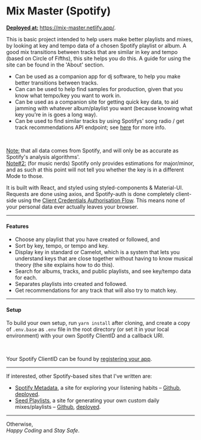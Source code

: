 # Mix Master (Spotify)
<b><ins>Deployed at:</ins> </b> <a href=https://mix-master.netlify.app/ target="_blank">https://mix-master.netlify.app/</a>. <br>

This is basic project intended to help users make better playlists and mixes, by looking at key and tempo data of a chosen Spotify playlist or album. A good mix transitions between tracks that are similar in key and tempo (based on Circle of Fifths), this site helps you do this. A guide for using the site can be found in the 'About' section. <br>

* Can be used as a companion app for dj software, to help you make better transitions between tracks.
* Can can be used to help find samples for production, given that you know what tempo/key you want to work in.
* Can be used as a companion site for getting quick key data, to aid jamming with whatever album/playlist you want (because knowing what key you're in is goes a long way).
* Can be used to find similar tracks by using Spotifys' song radio / get track recommendations API endpoint; see <a href="https://developer.spotify.com/documentation/web-api/reference/#endpoint-get-recommendations">here</a> for more info.
<br>

<ins>Note:</ins> that all data comes from Spotify, and will only be as accurate as Spotify's analysis algorithms'. \
<ins>Note#2:</ins> (for music nerds) Spotify only provides estimations for major/minor, and as such at this point will not tell you whether the key is in a different Mode to those.

It is built with React, and styled using styled-components & Material-UI. Requests are done using axios, and Spotify-auth is done completely client-side using the <a href="https://developer.spotify.com/documentation/general/guides/authorization-guide/">Client Credentials Authorisation Flow</a>. This means none of your personal data ever actually leaves your browser.



<hr>
<h4>Features</h4>

* Choose any playlist that you have created or followed, and
* Sort by key, tempo, or tempo and key.
* Display key in standard or Camelot, which is a system that lets you understand keys that are close together without having to know musical theory (the site explains how to do this).
* Search for albums, tracks, and public playlists, and see key/tempo data for each.
* Separates playlists into created and followed.
* Get recommendations for any track that will also try to match key.

<hr>
<h4>Setup</h4>

To build your own setup, run `yarn install` after cloning, and create a copy of `.env.base` as `.env` file in the root directory (or set it in your local environment) with your own Spotify ClientID and a callback URI.

<br>

Your Spotify ClientID can be found by <a href='https://developer.spotify.com/documentation/general/guides/app-settings/#register-your-app'>registering your app</a>.

<hr>

If interested, other Spotify-based sites that I've written are:
* <ins>Spotify Metadata</ins>, a site for exploring your listening habits – <a href=https://github.com/jacobcolyvan/spotify-metadata target="_blank"> Github</a>, <a href=https://spotify-metadata.netlify.app/ target="_blank">deployed</a>.
* <ins>Seed Playlists</ins>, a site for generating your own custom daily mixes/playlists – <a href=https://seed-playlists.netlify.app/ target="_blank"> Github</a>, <a href=https://seed-playlists.netlify.app/ target="_blank">deployed</a>.


<hr>

Otherwise, <br>
<i>Happy Coding</i> and <i>Stay Safe</i>.
